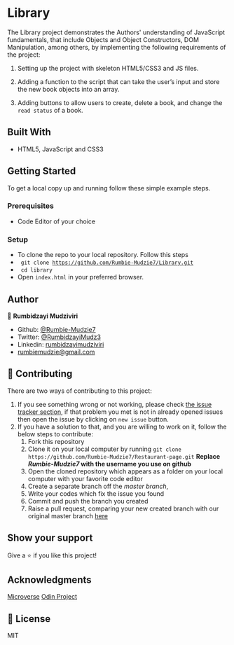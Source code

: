 # Library
The Library project demonstrates the Authors' understanding of JavaScript fundamentals, that include Objects and Object Constructors, DOM Manipulation, among others, by implementing the following requirements of the project:

1. Setting up the project with skeleton HTML5/CSS3 and JS files.

2. Adding a function to the script that can take the user’s input and store the new book objects into an array.

3. Adding buttons to allow users to create, delete a book, and change the `read status` of a book.



## Built With

- HTML5, JavaScript and CSS3


## Getting Started

To get a local copy up and running follow these simple example steps.

### Prerequisites

- Code Editor of your choice

### Setup

- To clone the repo to your local repository. Follow this steps
- <code> git clone https://github.com/Rumbie-Mudzie7/Library.git</code>
- <code> cd library</code>
- Open `index.html` in your preferred browser.


## Author

:bust_in_silhouette: **Rumbidzayi Mudziviri**
- Github: [@Rumbie-Mudzie7](https://github.com/Rumbie-Mudzie7)
- Twitter: [@RumbidzayiMudz3](https://twitter.com/RumbidzayiMudz3)
- Linkedin: [rumbidzayimudziviri](https://www.linkedin.com/in/rumbidzayi-mudziviri)
- rumbiemudzie@gmail.com

## :handshake: Contributing

There are two ways of contributing to this project:
1.  If you see something wrong or not working, please check [the issue tracker section](https://github.com/Rumbie-Mudzie7/Library/issues), if that problem you met is not in already opened issues then open the issue by clicking on `new issue` button.
2.  If you have a solution to that, and you are willing to work on it, follow the below steps to contribute:
    1.  Fork this repository
    1.  Clone it on your local computer by running `git clone https://github.com/Rumbie-Mudzie7/Restaurant-page.git` __Replace *Rumbie-Mudzie7* with the username you use on github__
    1.  Open the cloned repository which appears as a folder on your local computer with your favorite code editor
    1.  Create a separate branch off the *master branch*,
    1.  Write your codes which fix the issue you found
    1.  Commit and push the branch you created
    1.  Raise a pull request, comparing your new created branch with our original master branch [here](https://github.com/Rumbie-Mudzie7/Restaurant-page)



## Show your support

Give a :star:️ if you like this project!

## Acknowledgments
[Microverse](https://www.microverse.org)
[Odin Project](https://www.theodinproject.com/courses/javascript/lessons/library)

## :memo: License

MIT
